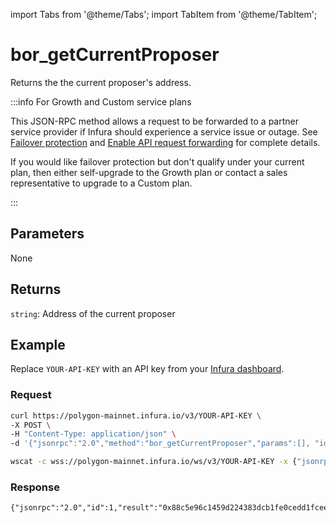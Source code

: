 import Tabs from '@theme/Tabs';
import TabItem from '@theme/TabItem';

# bor_getCurrentProposer

Returns the the current proposer's address.

:::info For Growth and Custom service plans

This JSON-RPC method allows a request to be forwarded to a partner service provider if Infura should
experience a service issue or outage. See [Failover protection](../../../concepts/failover-protection.md)
and [Enable API request forwarding](../../../how-to/enable-api-forwarding.md)
for complete details.

If you would like failover protection but don't qualify under your current plan, then either
self-upgrade to the Growth plan or contact a sales representative to upgrade to a Custom plan.

:::

## Parameters

None

## Returns

`string`: Address of the current proposer

## Example

Replace `YOUR-API-KEY` with an API key from your [Infura dashboard](https://infura.io/dashboard).

### Request

<Tabs>
  <TabItem value="cURL">

  ```bash
  curl https://polygon-mainnet.infura.io/v3/YOUR-API-KEY \
-X POST \
-H "Content-Type: application/json" \
-d '{"jsonrpc":"2.0","method":"bor_getCurrentProposer","params":[], "id":1}'
  ```

  </TabItem>
  <TabItem value="WSS">

  ```bash
  wscat -c wss://polygon-mainnet.infura.io/ws/v3/YOUR-API-KEY -x {"jsonrpc":"2.0","method":"bor_getCurrentProposer","params":[], "id":1}'
  ```

  </TabItem>
</Tabs>

### Response

```
{"jsonrpc":"2.0","id":1,"result":"0x88c5e96c1459d224383dcb1fe0cedd1fcee25ffb"}
```
